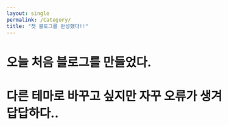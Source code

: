 ```yaml
---
layout: single
permalink: /Category/
title: "첫 블로그를 완성했다!!"
---
```


# 오늘 처음 블로그를 만들었다.
# 다른 테마로 바꾸고 싶지만 자꾸 오류가 생겨 답답하다..
